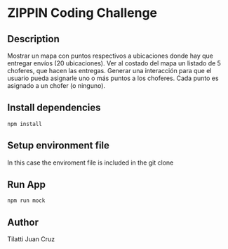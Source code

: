 # ZIPPIN Coding Challenge

## Description

Mostrar un mapa con puntos respectivos a ubicaciones donde hay que entregar envíos (20 ubicaciones).
Ver al costado del mapa un listado de 5 choferes, que hacen las entregas.
Generar una interacción para que el usuario pueda asignarle uno o más puntos a los choferes. Cada punto es asignado a un chofer (o ninguno).

## Install dependencies

    npm install

## Setup environment file

In this case the enviroment file is included in the git clone

## Run App

    npm run mock

## Author

Tilatti Juan Cruz
